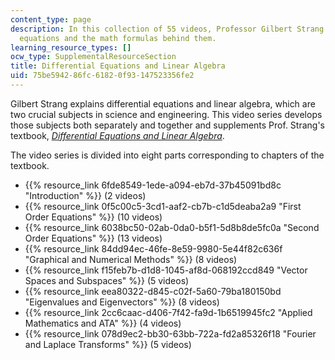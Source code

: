 ```yaml
---
content_type: page
description: In this collection of 55 videos, Professor Gilbert Strang explores differential
  equations and the math formulas behind them.
learning_resource_types: []
ocw_type: SupplementalResourceSection
title: Differential Equations and Linear Algebra
uid: 75be5942-86fc-6182-0f93-147523356fe2
---
```

Gilbert Strang explains differential equations and linear algebra, which are two crucial subjects in science and engineering. This video series develops those subjects both separately and together and supplements Prof. Strang's textbook, [_Differential Equations and Linear Algebra_](http://www-math.mit.edu/~gs/dela/).

The video series is divided into eight parts corresponding to chapters of the textbook.

- {{% resource_link 6fde8549-1ede-a094-eb7d-37b45091bd8c "Introduction" %}} (2 videos)
- {{% resource_link 0f5c00c5-3cd1-aaf2-cb7b-c1d5deaba2a9 "First Order Equations" %}} (10 videos)
- {{% resource_link 6038bc50-02ab-0da0-b5f1-5d8b8de5fc0a "Second Order Equations" %}} (13 videos)
- {{% resource_link 84dd94ec-46fe-8e59-9980-5e44f82c636f "Graphical and Numerical Methods" %}} (8 videos)
- {{% resource_link f15feb7b-d1d8-1045-af8d-068192ccd849 "Vector Spaces and Subspaces" %}} (5 videos)
- {{% resource_link eea80322-d845-c02f-5a60-79ba180150bd "Eigenvalues and Eigenvectors" %}} (8 videos)
- {{% resource_link 2cc6caac-d406-7f42-fa9d-1b6519945fc2 "Applied Mathematics and ATA" %}} (4 videos)
- {{% resource_link 078d9ec2-bb30-63bb-722a-fd2a85326f18 "Fourier and Laplace Transforms" %}} (5 videos)
